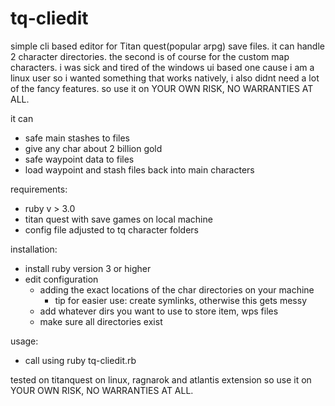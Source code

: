 # tq-cliedit
simple cli based editor for Titan quest(popular arpg) save files.
it can handle 2 character directories. the second is of course for the custom map characters.
i was sick and tired of the windows ui based one cause i am a linux user so i wanted something that works natively,
i also didnt need a lot of the fancy features.
so use it on YOUR OWN RISK, NO WARRANTIES AT ALL.

it can
  - safe main stashes to files
  - give any char about 2 billion gold
  - safe waypoint data to files
  - load waypoint and stash files back into main characters

requirements:
  - ruby v > 3.0
  - titan quest with save games on local machine
  - config file adjusted to tq character folders

installation:
  - install ruby version 3 or higher
  - edit configuration
      - adding the exact locations of the char directories on your machine
        - tip for easier use: create symlinks, otherwise this gets messy
      - add whatever dirs you want to use to store item, wps files
      - make sure all directories exist

usage:
  - call using ruby tq-cliedit.rb

tested on titanquest on linux, ragnarok and atlantis extension
so use it on YOUR OWN RISK, NO WARRANTIES AT ALL.